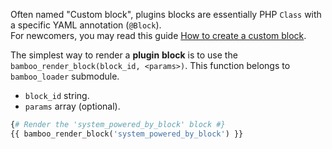 Often named "Custom block", plugins blocks are essentially PHP `Class` with a specific YAML annotation (`@Block`).  
For newcomers, you may read this guide [How to create a custom block](https://www.drupal.org/docs/8/creating-custom-modules/create-a-custom-block).

The simplest way to render a **plugin** **block** is to use the `bamboo_render_block(block_id, <params>)`. This function belongs to `bamboo_loader` submodule.

* `block_id` string.
* `params` array (optional).

```php
{# Render the 'system_powered_by_block' block #}
{{ bamboo_render_block('system_powered_by_block') }}

```